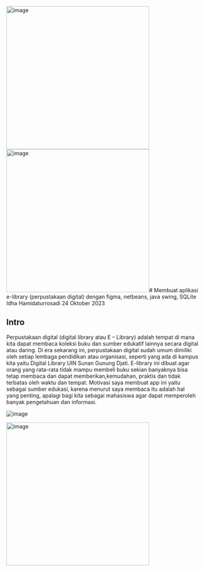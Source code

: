 <img width="375" alt="image" src="https://github.com/idhahamidaturrosadi19/App-ex/assets/144808574/fe31a09f-1a23-4fc1-a8e2-1b0f46c0e99d"><img width="375" alt="image" src="https://github.com/idhahamidaturrosadi19/App-ex/assets/144808574/8d682b5e-8ad1-4c89-b480-9bfebc3ea219"># Membuat aplikasi e-library (perpustakaan digital) dengan figma, netbeans, java swing, SQLite
Idha Hamidaturrosadi 24 Oktober 2023

## Intro
Perpustakaan digital (digital library atau E – Library) adalah tempat di mana kita dapat membaca koleksi buku dan sumber edukatif lainnya secara digital atau daring. Di era sekarang ini, perpustakaan digital sudah umum dimiliki oleh setiap lembaga pendidikan atau organisasi, seperti yang ada di kampus kita yaitu Digital Library UIN Sunan Gunung Djati. E-library ini dibuat agar orang yang rata-rata tidak mampu membeli buku sekian banyaknya  bisa tetap membaca dan dapat memberikan,kemudahan, praktis dan tidak terbatas oleh waktu dan tempat. Motivasi saya membuat app ini yaitu sebagai sumber edukasi, karena menurut saya membaca itu adalah hal yang penting, apalagi bagi kita sebagai mahasiswa agar dapat memperoleh banyak pengetahuan dan informasi.

![image](https://github.com/idhahamidaturrosadi19/App-ex/assets/144808574/d2e8dc70-0be3-4f4e-ad7e-1ea6bca651e9)

<img width="375" alt="image" src="https://github.com/idhahamidaturrosadi19/App-ex/assets/144808574/64d158c8-ddff-4360-bba2-98a0a8ed865b">



			
			
			
			
			
			
			
			
			
			
			
			


			
			
			
			
			
			
			
			
			
			
			
			
			
			
